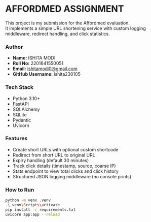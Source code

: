 # AFFORDMED ASSIGNMENT
This project is my submission for the Affordmed evaluation.  
It implements a simple URL shortening service with custom logging middleware, redirect handling, and click statistics.

### Author
- **Name:** ISHITA MODI  
- **Roll No:** 2201641550051  
- **Email:** ishitamodi0@gmail.com  
- **GitHub Username:** ishita230105 

### Tech Stack
- Python 3.10+
- FastAPI
- SQLAlchemy
- SQLite
- Pydantic
- Uvicorn

### Features
- Create short URLs with optional custom shortcode
- Redirect from short URL to original URL
- Expiry handling (default 30 minutes)
- Track click details (timestamp, source, coarse IP)
- Stats endpoint to view total clicks and click history
- Structured JSON logging middleware (no console prints)

### How to Run
```bash
python -m venv .venv
.\.venv\Scripts\activate
pip install -r requirements.txt
uvicorn app:app --reload
